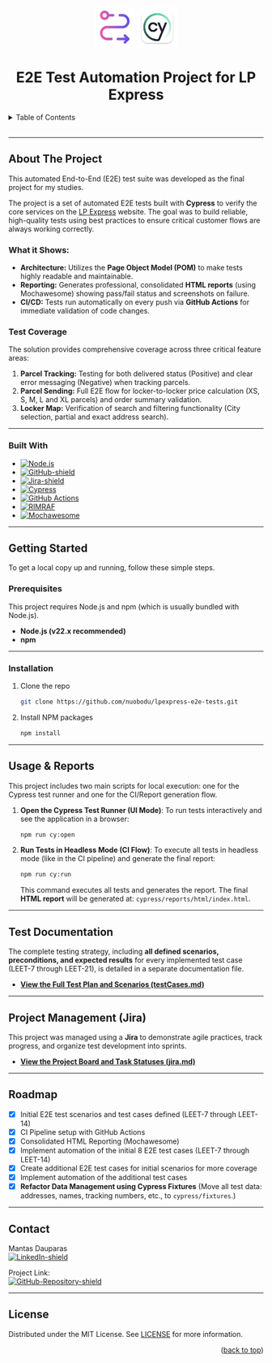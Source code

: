 <a id="readme-top"></a>
<br />
<div align="center">
    
  <img src="images/E2E.png" alt="Logo" width="80" height="80">
  <img src="images/cypressLogo.webp" alt="Logo" width="80" height="80">

  <h1 align="center">E2E Test Automation Project for LP Express</h3>
  

</div>


<details>
  <summary>Table of Contents</summary>
  <ol>
    <li>
      <a href="#about-the-project">About The Project</a>
      <ul>
        <li><a href="#test-coverage">Test Coverage</a></li>
        <li><a href="#built-with">Built With</a></li>
      </ul>
    </li>
    <li>
      <a href="#getting-started">Getting Started</a>
      <ul>
        <li><a href="#prerequisites">Prerequisites</a></li>
        <li><a href="#installation">Installation</a></li>
      </ul>
    </li>
    <li><a href="#usage--reports">Usage & Reports</a></li>
    <li><a href="#test-documentation">Test Documentation</a></li>
    <li><a href="#project-management-jira">Project Management (Jira)</a></li>
    <li><a href="#roadmap">Roadmap</a></li>
    <li><a href="#contact">Contact</a></li>
    <li><a href="#license">License</a></li>
  </ol>
</details>

<br>

---

## About The Project

This automated End-to-End (E2E) test suite was developed as the final project for my studies.

The project is a set of automated E2E tests built with **Cypress** to verify the core services on the [LP Express](https://lpexpress.lt/) website. The goal was to build reliable, high-quality tests using best practices to ensure critical customer flows are always working correctly.

### What it Shows:

* **Architecture:** Utilizes the **Page Object Model (POM)** to make tests highly readable and maintainable.
* **Reporting:** Generates professional, consolidated **HTML reports** (using Mochawesome) showing pass/fail status and screenshots on failure.
* **CI/CD:** Tests run automatically on every push via **GitHub Actions** for immediate validation of code changes.

### Test Coverage

The solution provides comprehensive coverage across three critical feature areas:

1.  **Parcel Tracking:** Testing for both delivered status (Positive) and clear error messaging (Negative) when tracking parcels.
2.  **Parcel Sending:** Full E2E flow for locker-to-locker price calculation (XS, S, M, L and XL parcels) and order summary validation.
3.  **Locker Map:** Verification of search and filtering functionality (City selection, partial and exact address search).
  
---

### Built With

* [![Node.js][Node-shield]][Node-url]
* [![GitHub-shield]][GitHub-url]
* [![Jira-shield]][Jira-url]
* [![Cypress][Cypress-E2E-Tests-shield]][Cypress-url]
* [![GitHub Actions][CI-with-GitHub-Actions-shield]][CI-with-GitHub-Actions-url]
* [![RIMRAF][RIMRAF-shield]][RIMRAF-url]
* [![Mochawesome][Report-Generation-shield]][Report-Generation-url]

---

## Getting Started

To get a local copy up and running, follow these simple steps.

### Prerequisites

This project requires Node.js and npm (which is usually bundled with Node.js).

* **Node.js (v22.x recommended)**
* **npm**
  
---
### Installation

1. Clone the repo
   ```sh
   git clone https://github.com/nuobodu/lpexpress-e2e-tests.git
   ```
2. Install NPM packages
   ```sh
   npm install
   ```

---

## Usage & Reports

This project includes two main scripts for local execution: one for the Cypress test runner and one for the CI/Report generation flow.

1.  **Open the Cypress Test Runner (UI Mode)**: To run tests interactively and see the application in a browser:
    ```bash
    npm run cy:open
    ```

2.  **Run Tests in Headless Mode (CI Flow)**: To execute all tests in headless mode (like in the CI pipeline) and generate the final report:
    ```bash
    npm run cy:run
    ```
    This command executes all tests and generates the report. The final **HTML report** will be generated at: `cypress/reports/html/index.html`.


---

## Test Documentation

The complete testing strategy, including **all defined scenarios, preconditions, and expected results** for every implemented test case (LEET-7 through LEET-21), is detailed in a separate documentation file.

* **[View the Full Test Plan and Scenarios (testCases.md)](./testCases.md)**

---

## Project Management (Jira)

This project was managed using a **Jira** to demonstrate agile practices, track progress, and organize test development into sprints.

* **[View the Project Board and Task Statuses (jira.md)](./jira.md)**
  
---
## Roadmap

* [x] Initial E2E test scenarios and test cases defined (LEET-7 through LEET-14)
* [x] CI Pipeline setup with GitHub Actions
* [x] Consolidated HTML Reporting (Mochawesome)
* [x] Implement automation of the initial 8 E2E test cases (LEET-7 through LEET-14)
* [x] Create additional E2E test cases for initial scenarios for more coverage
* [x] Implement automation of the additional test cases
* [x] **Refactor Data Management using Cypress Fixtures** (Move all test data: addresses, names, tracking numbers, etc., to `cypress/fixtures`.)

---

## Contact

Mantas Dauparas  
[![LinkedIn-shield]][linkedin-url]

Project Link:  
[![GitHub-Repository-shield]][GitHub-Repository-url]

---

## License

Distributed under the MIT License. See [LICENSE](./LICENSE) for more information.

<p align="right">(<a href="#readme-top">back to top</a>)</p>




<!-- MARKDOWN LINKS & IMAGES -->

[Node-shield]: https://img.shields.io/badge/-Node.js-green?style=for-the-badge&labelColor=grey&logo=node.js&logoColor=green
[Node-url]: https://nodejs.org/en
[Cypress-E2E-Tests-shield]: https://img.shields.io/badge/Cypress-69D3A7.svg?labelColor=grey&style=for-the-badge&logo=cypress&logoColor=69D3A7
[Cypress-url]: https://www.cypress.io/
[CI-with-GitHub-Actions-shield]: https://img.shields.io/badge/GitHub_Actions-2088FF.svg?labelColor=grey&style=for-the-badge&logo=githubactions&logoColor=2088FF
[CI-with-GitHub-Actions-url]: https://docs.github.com/en/actions
[RIMRAF-shield]: https://img.shields.io/badge/RIMRAF-CB3837.svg?labelColor=grey&style=for-the-badge&logo=npm&logoColor=CB3837
[RIMRAF-url]: https://www.npmjs.com/package/rimraf
[Report-Generation-shield]: https://img.shields.io/badge/Mochawesome-CB3837.svg?labelColor=grey&style=for-the-badge&logo=npm&logoColor=CB3837
[Report-Generation-url]: https://www.npmjs.com/package/mochawesome
[GitHub-shield]: https://img.shields.io/badge/GitHub-181717?labelColor=grey&style=for-the-badge&logo=github&logoColor=white
[GitHub-url]: https://github.com/nuobodu/lpexpress-e2e-tests
[Jira-shield]: https://img.shields.io/badge/Jira-0052CC?labelColor=grey&style=for-the-badge&logo=jira&logoColor=0052CC
[Jira-url]: https://www.atlassian.com/software/jira
[GitHub-Repository-shield]: https://img.shields.io/badge/lpexpress--e2e--tests-181717?labelColor=181717&style=for-the-badge&logo=github&logoColor=white
[GitHub-Repository-url]: https://github.com/nuobodu/lpexpress-e2e-tests
[LinkedIn-shield]: https://img.shields.io/badge/linkedIn-0077B5?style=for-the-badge
[linkedin-url]: https://www.linkedin.com/in/dauparas-mantas/